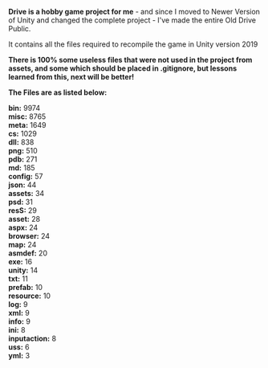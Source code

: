 **Drive is a hobby game project for me** - and since I moved to Newer Version of Unity and changed the complete project - I've made the entire Old Drive Public.

It contains all the files required to recompile the game in Unity version 2019

**There is 100% some useless files that were not used in the project from assets, and some which should be placed in .gitignore, but lessons learned from this, next will be better!**

**The Files are as listed below:**

**bin:** 9974 <br>
**misc:** 8765 <br>
**meta:** 1649 <br>
**cs:** 1029 <br>
**dll:** 838 <br>
**png:** 510 <br>
**pdb:** 271 <br>
**md:** 185 <br>
**config:** 57 <br>
**json:** 44 <br>
**assets:** 34 <br>
**psd:** 31 <br>
**resS:** 29 <br>
**asset:** 28 <br>
**aspx:** 24 <br>
**browser:** 24 <br>
**map:** 24 <br>
**asmdef:** 20 <br>
**exe:** 16 <br>
**unity:** 14 <br>
**txt:** 11 <br>
**prefab:** 10 <br>
**resource:** 10 <br>
**log:** 9 <br>
**xml:** 9 <br>
**info:** 9 <br>
**ini:** 8 <br>
**inputaction:** 8 <br>
**uss:** 6 <br>
**yml:** 3 <br>
